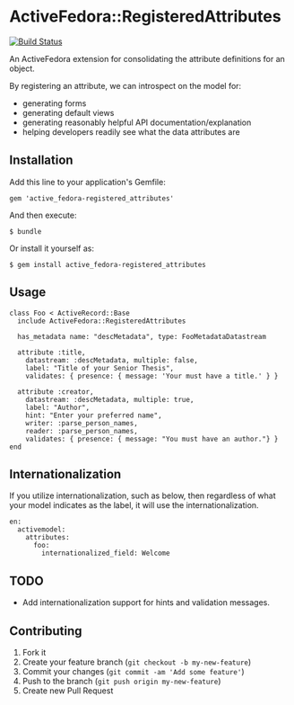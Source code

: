 # ActiveFedora::RegisteredAttributes

[![Build Status](https://travis-ci.org/jeremyf/active_fedora-registered_attributes.png?branch=master)](https://travis-ci.org/jeremyf/active_fedora-registered_attributes)

An ActiveFedora extension for consolidating the attribute definitions for an object.

By registering an attribute, we can introspect on the model for:

* generating forms
* generating default views
* generating reasonably helpful API documentation/explanation
* helping developers readily see what the data attributes are

## Installation

Add this line to your application's Gemfile:

    gem 'active_fedora-registered_attributes'

And then execute:

    $ bundle

Or install it yourself as:

    $ gem install active_fedora-registered_attributes

## Usage

    class Foo < ActiveRecord::Base
      include ActiveFedora::RegisteredAttributes

      has_metadata name: "descMetadata", type: FooMetadataDatastream

      attribute :title,
        datastream: :descMetadata, multiple: false,
        label: "Title of your Senior Thesis",
        validates: { presence: { message: 'Your must have a title.' } }

      attribute :creator,
        datastream: :descMetadata, multiple: true,
        label: "Author",
        hint: "Enter your preferred name",
        writer: :parse_person_names,
        reader: :parse_person_names,
        validates: { presence: { message: "You must have an author."} }
    end

## Internationalization

If you utilize internationalization, such as below, then regardless of what
your model indicates as the label, it will use the internationalization.

    en:
      activemodel:
        attributes:
          foo:
            internationalized_field: Welcome

## TODO

* Add internationalization support for hints and validation messages.

## Contributing

1. Fork it
2. Create your feature branch (`git checkout -b my-new-feature`)
3. Commit your changes (`git commit -am 'Add some feature'`)
4. Push to the branch (`git push origin my-new-feature`)
5. Create new Pull Request
